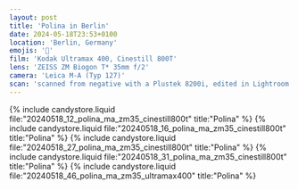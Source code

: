 ```yaml
---
layout: post
title: 'Polina in Berlin'
date: 2024-05-18T23:53+0100
location: 'Berlin, Germany'
emojis: '🔞'
film: 'Kodak Ultramax 400, Cinestill 800T'
lens: 'ZEISS ZM Biogon T* 35mm f/2'
camera: 'Leica M-A (Typ 127)'
scan: 'scanned from negative with a Plustek 8200i, edited in Lightroom'
---
```


{% include candystore.liquid file:"20240518_12_polina_ma_zm35_cinestill800t" title:"Polina" %}
{% include candystore.liquid file:"20240518_16_polina_ma_zm35_cinestill800t" title:"Polina" %}
{% include candystore.liquid file:"20240518_27_polina_ma_zm35_cinestill800t" title:"Polina" %}
{% include candystore.liquid file:"20240518_31_polina_ma_zm35_cinestill800t" title:"Polina" %}
{% include candystore.liquid file:"20240518_46_polina_ma_zm35_ultramax400" title:"Polina" %}